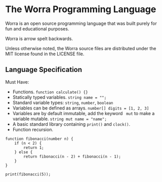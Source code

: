 # The Worra Programming Language

Worra is an open source programming language that was built purely for fun and educational purposes.

Worra is arrow spelt backwards.

Unless otherwise noted, the Worra source files are distributed under the
MIT license found in the LICENSE file.


## Language Specification
Must Have:
- Functions. `function calculate() {}`
- Statically typed variables. `string name = "";`
- Standard variable types: `string`, `number`, `boolean`
- Variables can be defined as arrays. `number[] digits = [1, 2, 3]`
- Variables are by default immutable, add the keyword ` mut` to make a variable mutable. `string mut name = "name";`
- A basic standard library containing `print()` and `clock()`.
- Function recursion.
```
function fibonacci(number n) {
    if (n < 2) {
        return 1;
    } else {
        return fibonacci(n - 2) + fibonacci(n - 1);
    }
}

print(fibonacci(5));
```

